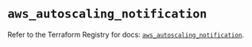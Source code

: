# `aws_autoscaling_notification`

Refer to the Terraform Registry for docs: [`aws_autoscaling_notification`](https://registry.terraform.io/providers/hashicorp/aws/5.72.0/docs/resources/autoscaling_notification).

